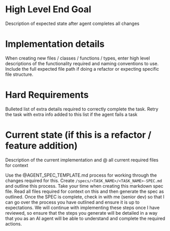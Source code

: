 # High Level End Goal

Description of expected state after agent completes all changes

# Implementation details

When creating new files / classes / functions / types, enter high level descriptions of the functionality required and naming conventions to use. Include the full expected file path if doing a refactor or expecting specific file structure.

# Hard Requirements

Bulleted list of extra details required to correctly complete the task. Retry the task with extra info added to this list if the agent fails a task

# Current state (if this is a refactor / feature addition)

Description of the current implementation and @ all current required files for context

Use the @AGENT_SPEC_TEMPLATE.md process for working through the changes required for this. Create `/specs/<TASK_NAME>/<TASK_NAME>-SPEC.md` and outline this process. Take your time when creating this markdown spec file. Read all files required for context on this and then generate the spec as outlined. Once the SPEC is complete, check in with me (senior dev) so that I can go over the process you have outlined and ensure it is up to expectations. We will continue with implementing these steps once I have reviewed, so ensure that the steps you generate will be detailed in a way that you as an AI agent will be able to understand and complete the required actions.
